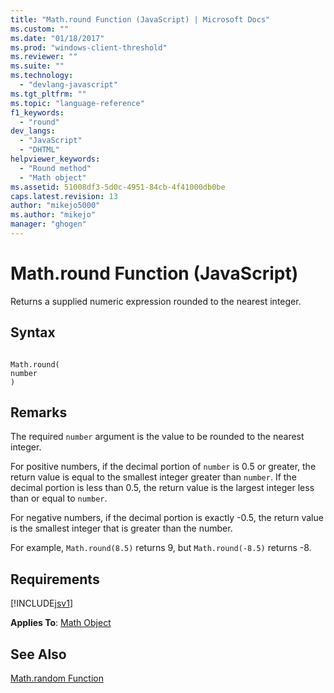 ```yaml
---
title: "Math.round Function (JavaScript) | Microsoft Docs"
ms.custom: ""
ms.date: "01/18/2017"
ms.prod: "windows-client-threshold"
ms.reviewer: ""
ms.suite: ""
ms.technology: 
  - "devlang-javascript"
ms.tgt_pltfrm: ""
ms.topic: "language-reference"
f1_keywords: 
  - "round"
dev_langs: 
  - "JavaScript"
  - "DHTML"
helpviewer_keywords: 
  - "Round method"
  - "Math object"
ms.assetid: 51008df3-5d0c-4951-84cb-4f41000db0be
caps.latest.revision: 13
author: "mikejo5000"
ms.author: "mikejo"
manager: "ghogen"
---
```

# Math.round Function (JavaScript)
Returns a supplied numeric expression rounded to the nearest integer.  
  
## Syntax  
  
```  
  
Math.round(  
number  
)   
```  
  
## Remarks  
 The required `number` argument is the value to be rounded to the nearest integer.  
  
 For positive numbers, if the decimal portion of `number` is 0.5 or greater, the return value is equal to the smallest integer greater than `number`. If the decimal portion is less than 0.5, the return value is the largest integer less than or equal to `number`.  
  
 For negative numbers, if the decimal portion is exactly -0.5, the return value is the smallest integer that is greater than the number.  
  
 For example, `Math.round(8.5)` returns 9, but `Math.round(-8.5)` returns -8.  
  
## Requirements  
 [!INCLUDE[jsv1](../../javascript/misc/includes/jsv1-md.md)]  
  
 **Applies To**: [Math Object](../../javascript/reference/math-object-javascript.md)  
  
## See Also  
 [Math.random Function](../../javascript/reference/math-random-function-javascript.md)